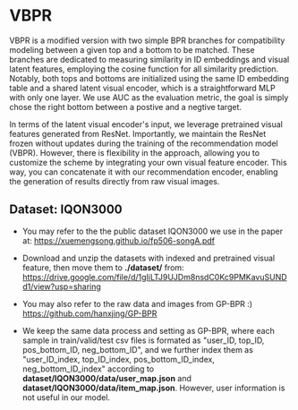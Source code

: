 # VBPR
VBPR is a modified version with two simple BPR branches for compatibility modeling between a given top and a bottom to be matched. These branches are dedicated to measuring similarity in ID embeddings and visual latent features, employing the cosine function for all similarity prediction. Notably, both tops and bottoms are initialized using the same ID embedding table and a shared latent visual encoder, which is a straightforward MLP with only one layer. We use AUC as the evaluation metric, the goal is simply chose the right bottom between a postive and a negtive target.

In terms of the latent visual encoder's input, we leverage pretrained visual features generated from ResNet. Importantly, we maintain the ResNet frozen without updates during the training of the recommendation model (VBPR). However, there is flexibility in the approach, allowing you to customize the scheme by integrating your own visual feature encoder. This way, you can concatenate it with our recommendation encoder, enabling the generation of results directly from raw visual images. 

## Dataset: IQON3000 
- You may refer to the the public dataset IQON3000 we use in the paper at:
  https://xuemengsong.github.io/fp506-songA.pdf

- Download and unzip the datasets with indexed and pretrained visual feature, then move them to **./dataset/** from: 
  https://drive.google.com/file/d/1gIiLTJ9UJDm8nsdC0Kc9PMKavuSUNDd1/view?usp=sharing

- You may also refer to the raw data and images from GP-BPR :) 
  https://github.com/hanxjing/GP-BPR

- We keep the same data process and setting as GP-BPR, where each sample in train/valid/test csv files is formated as "user_ID, top_ID, pos_bottom_ID, neg_bottom_ID", and we further index them as "user_ID_index, top_ID_index, pos_bottom_ID_index, neg_bottom_ID_index" according to **dataset/IQON3000/data/user_map.json** and **dataset/IQON3000/data/item_map.json**. However, user information is not useful in our model.
